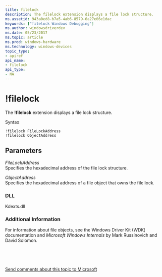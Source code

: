 ```yaml
---
title: filelock
description: The filelock extension displays a file lock structure.
ms.assetid: 943a0ed8-b7a5-4ab6-8579-6a27e06e1dac
keywords: ["filelock Windows Debugging"]
ms.author: windowsdriverdev
ms.date: 05/23/2017
ms.topic: article
ms.prod: windows-hardware
ms.technology: windows-devices
topic_type:
- apiref
api_name:
- filelock
api_type:
- NA
---
```


# !filelock


The **!filelock** extension displays a file lock structure.

Syntax

```
!filelock FileLockAddress 
!filelock ObjectAddress 
```

## <span id="ddk__filelock_dbg"></span><span id="DDK__FILELOCK_DBG"></span>Parameters


<span id="_______FileLockAddress______"></span><span id="_______filelockaddress______"></span><span id="_______FILELOCKADDRESS______"></span> *FileLockAddress*   
Specifies the hexadecimal address of the file lock structure.

<span id="_______ObjectAddress______"></span><span id="_______objectaddress______"></span><span id="_______OBJECTADDRESS______"></span> *ObjectAddress*   
Specifies the hexadecimal address of a file object that owns the file lock.

### <span id="DLL"></span><span id="dll"></span>DLL

Kdexts.dll

### <span id="Additional_Information"></span><span id="additional_information"></span><span id="ADDITIONAL_INFORMATION"></span>Additional Information

For information about file objects, see the Windows Driver Kit (WDK) documentation and *Microsoft Windows Internals* by Mark Russinovich and David Solomon.

 

 

[Send comments about this topic to Microsoft](mailto:wsddocfb@microsoft.com?subject=Documentation%20feedback%20[debugger\debugger]:%20!filelock%20%20RELEASE:%20%285/15/2017%29&body=%0A%0APRIVACY%20STATEMENT%0A%0AWe%20use%20your%20feedback%20to%20improve%20the%20documentation.%20We%20don't%20use%20your%20email%20address%20for%20any%20other%20purpose,%20and%20we'll%20remove%20your%20email%20address%20from%20our%20system%20after%20the%20issue%20that%20you're%20reporting%20is%20fixed.%20While%20we're%20working%20to%20fix%20this%20issue,%20we%20might%20send%20you%20an%20email%20message%20to%20ask%20for%20more%20info.%20Later,%20we%20might%20also%20send%20you%20an%20email%20message%20to%20let%20you%20know%20that%20we've%20addressed%20your%20feedback.%0A%0AFor%20more%20info%20about%20Microsoft's%20privacy%20policy,%20see%20http://privacy.microsoft.com/default.aspx. "Send comments about this topic to Microsoft")




